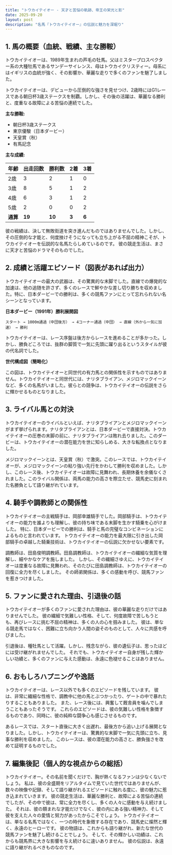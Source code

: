 ```yaml
---
title: "トウカイテイオー - 天才と苦悩の軌跡、帝王の栄光と影"
date: 2025-09-20
layout: post
description: "名馬『トウカイテイオー』の伝説と魅力を深堀り"
---
```


## 1. 馬の概要（血統、戦績、主な勝鞍）

トウカイテイオーは、1989年生まれの芦毛の牡馬。父はミスタープロスペクター系の大種牡馬であるサンデーサイレンス、母はトウカイクリスティー。母系にはイギリスの血統が強く、その影響か、華麗な走りで多くのファンを魅了しました。  

トウカイテイオーは、デビューから圧倒的な強さを見せつけ、2歳時にはG1レースである朝日杯3歳ステークスを制覇。しかし、その後の活躍は、華麗なる勝利と、度重なる故障による苦悩の連続でした。

**主な勝鞍:**

* 朝日杯3歳ステークス
* 東京優駿（日本ダービー）
* 天皇賞（秋）
* 有馬記念

**主な成績:**

| 年齢 | 出走回数 | 勝利数 | 2着 | 3着 |
|---|---|---|---|---|
| 2歳 | 3 | 2 | 1 | 0 |
| 3歳 | 8 | 5 | 1 | 2 |
| 4歳 | 6 | 3 | 1 | 2 |
| 5歳 | 2 | 0 | 0 | 2 |
| **通算** | **19** | **10** | **3** | **6** |


彼の戦績は、決して無敗街道を突き進んだものではありませんでした。しかし、その圧倒的な才能と、何度挫けそうになっても立ち上がる不屈の精神こそが、トウカイテイオーを伝説的な名馬たらしめているのです。  彼の競走生活は、まさに天才と苦悩のドラマそのものでした。


## 2. 成績と活躍エピソード（図表があれば出力）


トウカイテイオーの最大の武器は、その驚異的な末脚でした。直線での爆発的な加速は、他の追随を許さず、多くのレースで鮮やかな差し切り勝ちを収めました。特に、日本ダービーでの勝利は、多くの競馬ファンにとって忘れられない名シーンとなっています。

**日本ダービー（1991年）勝利展開図**

```
スタート → 1000m通過（中団後方） → 4コーナー通過（中団） → 直線（外から一気に加速） → 勝利
```

トウカイテイオーは、レース序盤は後方からレースを進めることが多かった。しかし、勝負どころでは、抜群の脚質で一気に先頭に躍り出るというスタイルが彼の代名詞でした。


**世代構成図（簡略化）**

この図は、トウカイテイオーと同世代の有力馬との関係性を示すものではありません。トウカイテイオーと同世代には、ナリタブライアン、メジロマックイーンなど、多くの名馬がいました。彼らとの競争は、トウカイテイオーの伝説をさらに輝かせるものとなりました。


## 3. ライバル馬との対決

トウカイテイオーのライバルといえば、ナリタブライアンとメジロマックイーンがまず挙げられます。ナリタブライアンとは、日本ダービーで直接対決。トウカイテイオーの圧巻の末脚の前に、ナリタブライアンは敗れ去りました。このダービーは、トウカイテイオーの潜在能力を世に知らしめる、大きな転換点となりました。

メジロマックイーンとは、天皇賞（秋）で激突。このレースでは、トウカイテイオーが、メジロマックイーンの粘り強い先行をかわして勝利を収めました。しかし、このレース後、トウカイテイオーは故障に見舞われ、長期休養を余儀なくされました。このライバル関係は、両馬の能力の高さを際立たせ、競馬史に刻まれた名勝負として語り継がれています。


## 4. 騎手や調教師との関係性

トウカイテイオーの主戦騎手は、岡部幸雄騎手でした。岡部騎手は、トウカイテイオーの能力を誰よりも理解し、彼の持ち味である末脚を生かす騎乗を心がけました。  特に、日本ダービーでの勝利は、騎手と馬の完璧なコンビネーションによるものと言われています。  トウカイテイオーの能力を最大限に引き出した岡部騎手の卓越した騎乗技術は、トウカイテイオーの伝説に欠かせない要素です。

調教師は、田島俊明調教師。田島調教師は、トウカイテイオーの繊細な気質を理解し、細やかなケアを施しました。  しかし、その繊細さゆえに、トウカイテイオーは度重なる故障に見舞われ、そのたびに田島調教師は、トウカイテイオーの回復に全力を尽くしました。  その師弟関係は、多くの感動を呼び、競馬ファンを惹きつけました。


## 5. ファンに愛された理由、引退後の話

トウカイテイオーが多くのファンに愛された理由は、彼の華麗な走りだけではありませんでした。  彼の繊細で気難しい性格、そして、何度故障で苦しもうとも、再びレースに挑む不屈の精神は、多くの人の心を掴みました。  彼は、単なる競走馬ではなく、困難に立ち向かう人間の姿そのものとして、人々に共感を呼びました。

引退後は、種牡馬として活躍。しかし、残念ながら、彼の遺伝子は、思ったほどには受け継がれませんでした。  それでも、トウカイテイオー自身が残した輝かしい功績と、多くのファンに与えた感動は、永遠に色褪せることはありません。


## 6. おもしろハプニングや逸話

トウカイテイオーは、レース以外でも多くのエピソードを残しています。  彼は、非常に繊細な性格で、調教中に他の馬とぶつかったり、ゲートの中で暴れたりすることもありました。  また、レース後には、興奮して厩舎員を噛んでしまうこともあったそうです。  これらのエピソードは、彼の気難しい性格を象徴するものであり、同時に、彼の純粋な闘争心も感じさせるものです。


あるレースでは、スタート直後に大きく出遅れ、最後方から追い上げる展開となりました。しかし、トウカイテイオーは、驚異的な末脚で一気に先頭に立ち、見事な勝利を収めました。  このレースは、彼の潜在能力の高さと、勝負強さを改めて証明するものでした。


## 7. 編集後記（個人的な視点からの総括）

トウカイテイオー。その名前を聞くだけで、胸が熱くなるファンは少なくないでしょう。  私は、彼の全盛期をリアルタイムで見ていた世代ではありませんが、数々の映像や記録、そして語り継がれるエピソードに触れる度に、彼の魅力に惹き込まれていきます。  彼の競走生活は、華麗な勝利と、故障による苦悩の連続でしたが、その中で彼は、常に全力を尽くし、多くの人々に感動を与え続けました。  それは、彼の類まれな才能だけでなく、彼の内にある強い精神力、そして彼を支えた人々の愛情と努力があったからこそでしょう。  トウカイテイオーは、単なる名馬ではなく、一つの時代を象徴する存在であり、競馬史に燦然と輝く、永遠のヒーローです。  彼の物語は、これからも語り継がれ、新たな世代の競馬ファンを魅了し続けることでしょう。  そして、その輝かしい功績は、これからも競馬界に大きな影響を与え続けるに違いありません。  彼の伝説は、永遠に語り継がれるべきものなのです。
